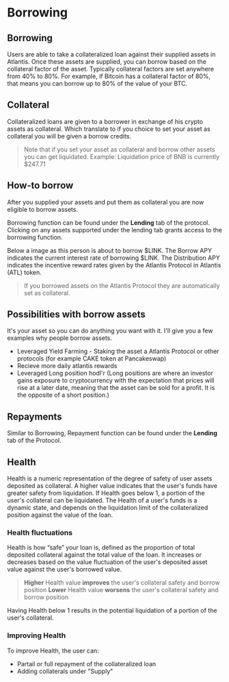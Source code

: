# Borrowing

## Borrowing

Users are able to take a collateralized loan against their supplied assets in Atlantis. Once these assets are supplied, you can borrow based on the collateral factor of the asset. Typically collateral factors are set anywhere from 40% to 80%. For example, if Bitcoin has a collateral factor of 80%, that means you can borrow up to 80% of the value of your BTC.

## Collateral

Collateralized loans are given to a borrower in exchange of his crypto assets as collateral. Which translate to if you choice to set your asset as collateral you will be given a borrow credits.

> Note that if you set your asset as collateral and borrow other assets you can get liquidated. Example: Liquidation price of BNB is currently $247.71

## How-to borrow

After you supplied your assets and put them as collateral you are now eligible to borrow assets.

Borrowing function can be found under the **Lending** tab of the protocol. Clicking on any assets supported under the lending tab grants access to the borrowing function.

Below a image as this person is about to borrow $LINK. The Borrow APY indicates the current interest rate of borrowing $LINK. The Distribution APY indicates the incentive reward rates given by the Atlantis Protocol in Atlantis (ATL) token.

> If you borrowed assets on the Atlantis Protocol they are automatically set as collateral.

## Possibilities with borrow assets

It's your asset so you can do anything you want with it. I'll give you a few examples why people borrow assets.

* Leveraged Yield Farming - Staking the asset a Atlantis Protocol or other protocols (for example CAKE token at Pancakeswap)
* Recieve more daily atlantis rewards
* Leveraged Long position hodl'r (Long positions are where an investor gains exposure to cryptocurrency with the expectation that prices will rise at a later date, meaning that the asset can be sold for a profit. It is the opposite of a short position.)

## Repayments

Similar to Borrowing, Repayment function can be found under the **Lending** tab of the Protocol.

## Health

Health is a numeric representation of the degree of safety of user assets deposited as collateral. A higher value indicates that the user's funds have greater safety from liquidation. If Health goes below 1, a portion of the user's collateral can be liquidated. The Health of a user's funds is a dynamic state, and depends on the liquidation limit of the collateralized position against the value of the loan.

### Health fluctuations

Health is how “safe” your loan is, defined as the proportion of total deposited collateral against the total value of the loan. It increases or decreases based on the value fluctuation of the user's deposited asset value against the user's borrowed value.

> **Higher** Health value **improves** the user's collateral safety and borrow position **Lower** Health value **worsens** the user's collateral safety and borrow position

Having Health below 1 results in the potential liquidation of a portion of the user's collateral.

### Improving Health

To improve Health, the user can:

* Partail or full repayment of the collateralized loan
* Adding collaterals under "Supply"
